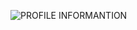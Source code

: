 ![PROFILE INFORMANTION](https://user-images.githubusercontent.com/94268593/160229035-7a7e156c-400c-4c28-a209-43ecc6660fec.png)





